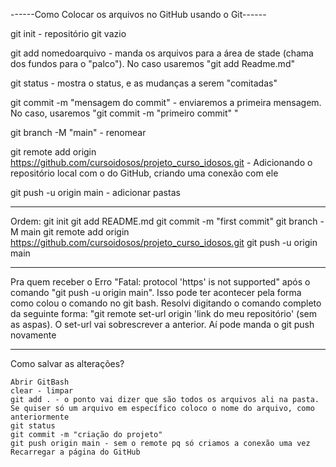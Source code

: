 ------Como Colocar os arquivos no GitHub usando o Git------


git init - repositório git vazio

git add nomedoarquivo - manda os arquivos para a área de stade (chama dos fundos para o "palco"). No caso usaremos "git add Readme.md"

git status - mostra o status, e as mudanças a serem "comitadas"

git commit -m "mensagem do commit" - enviaremos a primeira mensagem. No caso, usaremos "git commit -m "primeiro commit" "

git branch -M "main" - renomear

git remote add origin https://github.com/cursoidosos/projeto_curso_idosos.git - Adicionando o repositório local com o do GitHub, criando uma conexão com ele

git push -u origin main - adicionar pastas

___________________________________________________________________

Ordem: 
    git init
    git add README.md
    git commit -m "first commit"
    git branch -M main
    git remote add origin https://github.com/cursoidosos/projeto_curso_idosos.git
    git push -u origin main

__________________________________________________________________

Pra quem receber o Erro "Fatal: protocol 'https' is not supported" após o comando "git push -u origin main". Isso pode ter acontecer pela forma como colou o comando no git bash. Resolvi digitando o comando completo da seguinte forma: "git remote set-url origin 'link do meu repositório' (sem as aspas). O set-url vai sobrescrever a anterior. Aí pode manda o git push novamente

__________________________________________________________________

Como salvar as alterações?

    Abrir GitBash
    clear - limpar
    git add . - o ponto vai dizer que são todos os arquivos ali na pasta. Se quiser só um arquivo em específico coloco o nome do arquivo, como anteriormente
    git status
    git commit -m "criação do projeto"
    git push origin main - sem o remote pq só criamos a conexão uma vez
    Recarregar a página do GitHub
    


